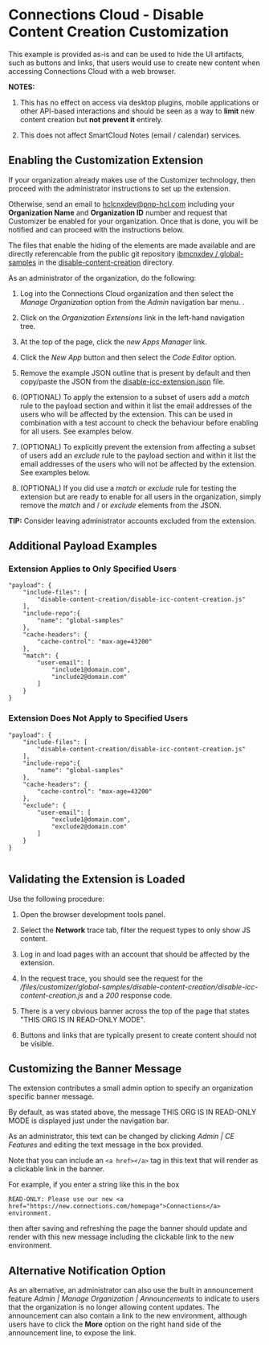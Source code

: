 # Connections Cloud - Disable Content Creation Customization
This example is provided as-is and can be used to hide the UI artifacts, such as buttons and links, that users would use to create new content when accessing Connections Cloud with a web browser.

**NOTES:** 
1. This has no effect on access via desktop plugins, mobile applications or other API-based interactions and should be seen as a way to **limit** new content creation but **not prevent it** entirely.

2. This does not affect SmartCloud Notes (email / calendar) services.

## Enabling the Customization Extension
If your organization already makes use of the Customizer technology, then proceed with the administrator instructions to set up the extension.

Otherwise, send an email to [hclcnxdev@pnp-hcl.com](mailto:hclcnxdev@pnp-hcl.com) including your **Organization Name** and **Organization ID** number and request that Customizer be enabled for your organization. Once that is done, you will be notified and can proceed with the instructions below.

The files that enable the hiding of the elements are made available and are directly referencable from the public git repository [ibmcnxdev
/
global-samples](https://github.com/ibmcnxdev/global-samples) in the [disable-content-creation](https://github.com/ibmcnxdev/global-samples/tree/master/disable-content-creation) directory.

As an administrator of the organization, do the following:

1. Log into the Connections Cloud organization and then select the *Manage Organization* option from the *Admin* navigation bar menu. .

2. Click on the *Organization Extensions* link in the left-hand navigation tree.

3. At the top of the page, click the *new Apps Manager* link.

4. Click the *New App* button and then select the *Code Editor* option.

5. Remove the example JSON outline that is present by default and then copy/paste the JSON from the [disable-icc-extension.json](https://github.com/ibmcnxdev/global-samples/tree/master/disable-content-creation/disable-icc-extension.json) file.

6. (OPTIONAL) To apply the extension to a subset of users add a *match* rule to the payload section and within it list the email addresses of the users who will be affected by the extension. This can be used in combination with a test account to check the behaviour before enabling for all users. See examples below.

7. (OPTIONAL) To explicitly prevent the extension from affecting a subset of users add an *exclude* rule to the payload section and within it list the email addresses of the users who will not be affected by the extension. See examples below.

8. (OPTIONAL) If you did use a *match* or *exclude* rule for testing the extension but are ready to enable for all users in the organization, simply remove the *match* and / or *exclude* elements from the JSON.

**TIP:** Consider leaving administrator accounts excluded from the extension.

## Additional Payload Examples
### Extension Applies to Only Specified Users
```
"payload": {
    "include-files": [
        "disable-content-creation/disable-icc-content-creation.js"
    ],
    "include-repo":{
        "name": "global-samples"
    },
    "cache-headers": {
        "cache-control": "max-age=43200"
    },
    "match": {
        "user-email": [
            "include1@domain.com",
            "include2@domain.com"
        ]
    }
}
```
  
### Extension Does Not Apply to Specified Users
```
"payload": {
    "include-files": [
        "disable-content-creation/disable-icc-content-creation.js"
    ],
    "include-repo":{
        "name": "global-samples"
    },
    "cache-headers": {
        "cache-control": "max-age=43200"
    },
    "exclude": {
        "user-email": [
            "exclude1@domain.com",
            "exclude2@domain.com"
        ]
    }
}
  
```
## Validating the Extension is Loaded
Use the following procedure:

1. Open the browser development tools panel.

2. Select the **Network** trace tab, filter the request types to only show JS content.

3. Log in and load pages with an account that should be affected by the extension.

4. In the request trace, you should see the request for the */files/customizer/global-samples/disable-content-creation/disable-icc-content-creation.js* and a *200* response code.

5. There is a very obvious banner across the top of the page that states "THIS ORG IS IN READ-ONLY MODE".

6. Buttons and links that are typically present to create content should not be visible.

## Customizing the Banner Message
The extension contributes a small admin option to specify an organization specific banner message.

By default, as was stated above, the message THIS ORG IS IN READ-ONLY MODE is displayed just under the navigation bar.

As an administrator, this text can be changed by clicking *Admin | CE Features* and editing the text message in the box provided.

Note that you can include an `<a href></a>` tag in this text that will render as a clickable link in the banner.

For example, if you enter a string like this in the box
```
READ-ONLY: Please use our new <a href="https://new.connections.com/homepage">Connections</a> environment.
```
then after saving and refreshing the page the banner should update and render with this new message including the clickable link to the new environment.

## Alternative Notification Option
As an alternative, an administrator can also use the built in announcement feature *Admin | Manage Organization | Announcements* to indicate to users that the organization is no longer allowing content updates. The announcement can also contain a link to the new environment, although users have to click the **More** option on the right hand side of the announcement line, to expose the link.
